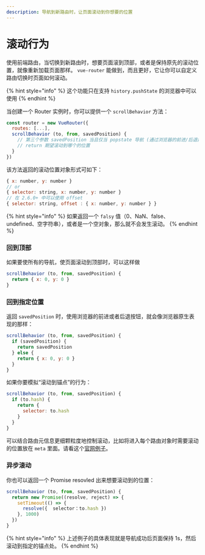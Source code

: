 ```yaml
---
description: 导航到新路由时，让页面滚动到你想要的位置
---
```


# 滚动行为

使用前端路由，当切换到新路由时，想要页面滚到顶部，或者是保持原先的滚动位置，就像重新加载页面那样。 `vue-router` 能做到，而且更好，它让你可以自定义路由切换时页面如何滚动。

{% hint style="info" %}
这个功能只在支持 `history.pushState` 的浏览器中可以使用
{% endhint %}

当创建一个 Router 实例时，你可以提供一个 `scrollBehavior` 方法：

```javascript
const router = new VueRouter({
  routes: [...],
  scrollBehavior (to, from, savedPosition) {
    // 第三个参数 savedPosition 当且仅当 popstate 导航 (通过浏览器的前进/后退按钮触发) 时才可用
    // return 期望滚动到哪个的位置
  }
})
```

该方法返回的滚动位置对象形式可如下：

```javascript
{ x: number, y: number }
// or
{ selector: string, x: number, y: number }
// 在 2.6.0+ 中可以使用 offset
{ selector: string, offset : { x: number, y: number } }
```

{% hint style="info" %}
如果返回一个 `falsy` 值（0、NaN、false、undefined、空字符串），或者是一个空对象，那么就不会发生滚动。
{% endhint %}

### 回到顶部

如果要使所有的导航，使页面滚动到顶部时，可以这样做

```javascript
scrollBehavior (to, from, savedPosition) {
  return { x: 0, y: 0 }
}
```

### 回到指定位置

返回 `savedPosition` 时，使用浏览器的前进或者后退按钮，就会像浏览器原生表现的那样：

```javascript
scrollBehavior (to, from, savedPosition) {
  if (savedPosition) {
    return savedPosition
  } else {
    return { x: 0, y: 0 }
  }
}
```

如果你要模拟“滚动到锚点”的行为：

```javascript
scrollBehavior (to, from, savedPosition) {
  if (to.hash) {
    return {
      selector: to.hash
    }
  }
}
```

可以结合路由元信息更细颗粒度地控制滚动，比如将进入每个路由对象时需要滚动的位置放在 `meta` 里面。请看这个[官网例子](https://github.com/vuejs/vue-router/blob/next/examples/scroll-behavior/app.js)。

### 异步滚动

你也可以返回一个 Promise resovled  出来想要滚动到的位置：

```javascript
scrollBehavior (to, from, savedPosition) {
  return new Promise((resolve, reject) => {
    setTimeout(() => {
      resolve({  selector：to.hash })
    }, 1000)
  })
}
```

{% hint style="info" %}
上述例子的具体表现就是导航成功后页面保持 1s，然后滚动到指定的锚点处。
{% endhint %}




